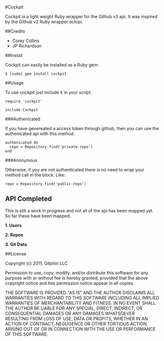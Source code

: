 #Cockpit

Cockpit is a light weight Ruby wrapper for the Github v3 api. It was inspired by the Github v2 Ruby wrapper octopi.

##Credits

* Corey Collins
* JP Richardson

##Install

Cockpit can easily be installed as a Ruby gem:

    $ [sudo] gem install cockpit

##Usage

To use cockpit just include it in your script:

    require 'cockpit'

    include Cockpit

###Authenicated

If you have genereated a access token through github, then you can use the authenicated api with this method:

    authenicated do
      repo = Repository.find('private-repo')
    end

###Anonymous

Otherwise, if you are not authenticated there is no need to wrap your method call in the block. Like:

    repo = Repository.find('public-repo')


## API Completed

This is still a work in progress and not all of the api has been mapped yet. So far these have been mapped.

**1. Users**

**2. Repos**

**3. Git Data**

##License

Copyright (c) 2011, Gitpilot LLC

Permission to use, copy, modify, and/or distribute this software for any
purpose with or without fee is hereby granted, provided that the above
copyright notice and this permission notice appear in all copies.

THE SOFTWARE IS PROVIDED "AS IS" AND THE AUTHOR DISCLAIMS ALL WARRANTIES
WITH REGARD TO THIS SOFTWARE INCLUDING ALL IMPLIED WARRANTIES OF
MERCHANTABILITY AND FITNESS. IN NO EVENT SHALL THE AUTHOR BE LIABLE FOR
ANY SPECIAL, DIRECT, INDIRECT, OR CONSEQUENTIAL DAMAGES OR ANY DAMAGES
WHATSOEVER RESULTING FROM LOSS OF USE, DATA OR PROFITS, WHETHER IN AN
ACTION OF CONTRACT, NEGLIGENCE OR OTHER TORTIOUS ACTION, ARISING OUT OF
OR IN CONNECTION WITH THE USE OR PERFORMANCE OF THIS SOFTWARE.
